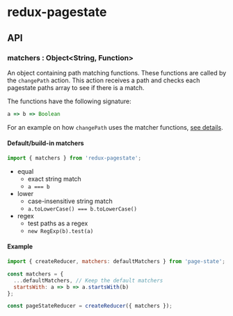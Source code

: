 # redux-pagestate

## API

### matchers : Object<String, Function>

An object containing path matching functions.  These functions are called by the `changePath` action.  This action
receives a path and checks each pagestate paths array to see if there is a match.

The functions have the following signature:
```js
a => b => Boolean
```

For an example on how `changePath` uses the matcher functions, [see details](api.changePath.md).

#### Default/build-in matchers
```js
import { matchers } from 'redux-pagestate';
```

- equal
  - exact string match
  - `a === b`
- lower
  - case-insensitive string match
  - `a.toLowerCase() === b.toLowerCase()`
- regex
  - test paths as a regex
  - `new RegExp(b).test(a)`

#### Example
```js
import { createReducer, matchers: defaultMatchers } from 'page-state';

const matchers = {
  ...defaultMatchers, // Keep the default matchers
  startsWith: a => b => a.startsWith(b)
};

const pageStateReducer = createReducer({ matchers });
```
